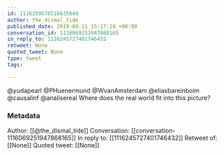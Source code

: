 ```yaml
---
id: 1116359578516635649
author: the_dismal_tide
published_date: 2019-04-11 15:17:19 +00:00
conversation_id: 1116069251947868165
in_reply_to: 1116245727401746432
retweet: None
quoted_tweet: None
type: tweet
tags:

---
```


@yudapearl @PHuenermund @WvanAmsterdam @eliasbareinboim @causalinf @analisereal Where does the real world fit into this picture?

### Metadata

Author: [[@the_dismal_tide]]
Conversation: [[conversation-1116069251947868165]]
In reply to: [[1116245727401746432]]
Retweet of: [[None]]
Quoted tweet: [[None]]
